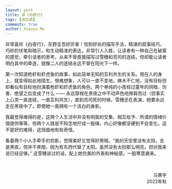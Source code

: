 ```yaml
---
layout: post
title: 读《白夜行》
tags: [读后感]
comments: true
author: Xiaoyu Ma
---
```


非常喜欢《白夜行》，东野圭吾好厉害！恰到好处的描写手法，精湛的叙事技巧，巧妙的伏笔和暗示，和生动精准的表达，非常引人入胜，让读者有一种自己在破案的感觉，牵引读者的思考。<!--more-->从来不曾直接描写过雪穗和亮司的连结，但却能让读者明白其中的牵连，就像二人的连结永远不曾在阳光下一样。

第一次知道枪虾和虾虎鱼的故事，如此简单无知的互利共生的关系。用在人的身上，就变得如此地陌生。很难想象，人可以一直不变地，麻木不仁地，没有目标但却看似有目标地扮演着枪虾和虾虎鱼的角色。两个单纯的小孩经过童年的阴暗、伤害、绝望之后变成了什么 —— 永远穿梭在黑夜之中不动声色地擦肩而过（但事实上心灵一直连结，一直互利共生），直到亮司死的时候，雪穗还在表演，她要永远走在黑夜中了，即使她一直拥有一个洁白的身影。

我最觉得难得的是，这两个人生活中并没有明面的交集、相互给予、所谓的情绪价值提供等等，但两个人就是不知怎地拧成一股绳，内心好像都坚硬到不会变化。这不是好的难得，这扭曲地有些奇怪。

看着两个小人手牵手的剪影，觉得美好又觉得好黑暗。“我的天空里没有太阳，总是黑夜，但并不黑暗，因为有东西代替了太阳。虽然没有太阳那么明亮，但对我来说已经足够。” 这雪穗说过的话，配上她完美的外表和神秘感。一股寒意袭来。


<br />
<br />
<div style="text-align: right"> 马箫宇 </div>
<div style="text-align: right"> 2022年秋 </div>
